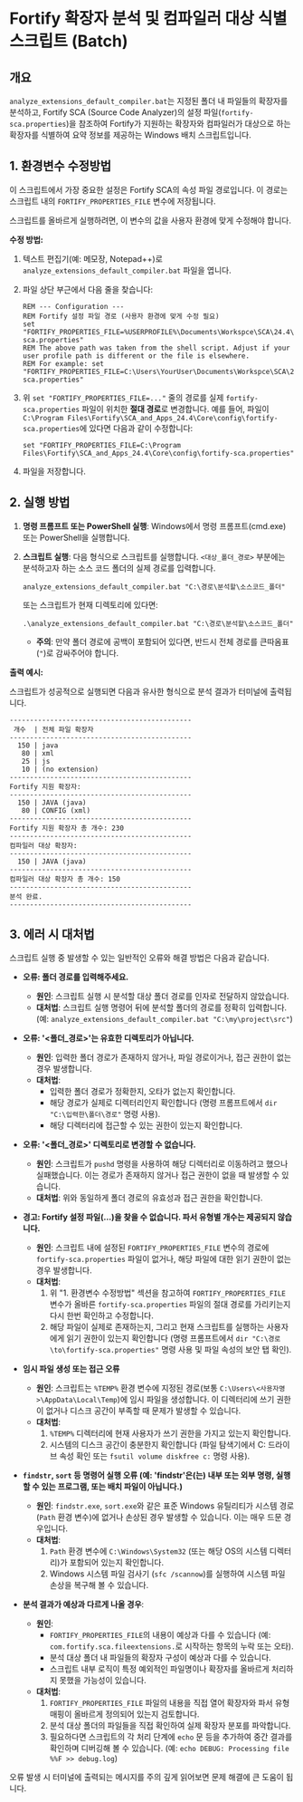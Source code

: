 # Fortify 확장자 분석 및 컴파일러 대상 식별 스크립트 (Batch)

## 개요

`analyze_extensions_default_compiler.bat`는 지정된 폴더 내 파일들의 확장자를 분석하고, Fortify SCA (Source Code Analyzer)의 설정 파일(`fortify-sca.properties`)을 참조하여 Fortify가 지원하는 확장자와 컴파일러가 대상으로 하는 확장자를 식별하여 요약 정보를 제공하는 Windows 배치 스크립트입니다.

## 1. 환경변수 수정방법

이 스크립트에서 가장 중요한 설정은 Fortify SCA의 속성 파일 경로입니다. 이 경로는 스크립트 내의 `FORTIFY_PROPERTIES_FILE` 변수에 저장됩니다.

스크립트를 올바르게 실행하려면, 이 변수의 값을 사용자 환경에 맞게 수정해야 합니다.

**수정 방법:**

1.  텍스트 편집기(예: 메모장, Notepad++)로 `analyze_extensions_default_compiler.bat` 파일을 엽니다.
2.  파일 상단 부근에서 다음 줄을 찾습니다:

    ```batch
    REM --- Configuration ---
    REM Fortify 설정 파일 경로 (사용자 환경에 맞게 수정 필요)
    set "FORTIFY_PROPERTIES_FILE=%USERPROFILE%\Documents\Workspce\SCA\24.4\Core\config\fortify-sca.properties"
    REM The above path was taken from the shell script. Adjust if your user profile path is different or the file is elsewhere.
    REM For example: set "FORTIFY_PROPERTIES_FILE=C:\Users\YourUser\Documents\Workspce\SCA\24.4\Core\config\fortify-sca.properties"
    ```
3.  위 `set "FORTIFY_PROPERTIES_FILE=..."` 줄의 경로를 실제 `fortify-sca.properties` 파일이 위치한 **절대 경로**로 변경합니다. 예를 들어, 파일이 `C:\Program Files\Fortify\SCA_and_Apps_24.4\Core\config\fortify-sca.properties`에 있다면 다음과 같이 수정합니다:

    ```batch
    set "FORTIFY_PROPERTIES_FILE=C:\Program Files\Fortify\SCA_and_Apps_24.4\Core\config\fortify-sca.properties"
    ```
4.  파일을 저장합니다.

## 2. 실행 방법

1.  **명령 프롬프트 또는 PowerShell 실행**:
    Windows에서 명령 프롬프트(cmd.exe) 또는 PowerShell을 실행합니다.

2.  **스크립트 실행**:
    다음 형식으로 스크립트를 실행합니다. `<대상_폴더_경로>` 부분에는 분석하고자 하는 소스 코드 폴더의 실제 경로를 입력합니다.
    ```batch
    analyze_extensions_default_compiler.bat "C:\경로\분석할\소스코드_폴더"
    ```
    또는 스크립트가 현재 디렉토리에 있다면:
    ```batch
    .\analyze_extensions_default_compiler.bat "C:\경로\분석할\소스코드_폴더"
    ```
    *   **주의**: 만약 폴더 경로에 공백이 포함되어 있다면, 반드시 전체 경로를 큰따옴표(`"`)로 감싸주어야 합니다.

**출력 예시:**

스크립트가 성공적으로 실행되면 다음과 유사한 형식으로 분석 결과가 터미널에 출력됩니다.
```
---------------------------------------------
 개수  | 전체 파일 확장자
---------------------------------------------
  150 | java
   80 | xml
   25 | js
   10 | (no extension)
---------------------------------------------
Fortify 지원 확장자:
---------------------------------------------
  150 | JAVA (java)
   80 | CONFIG (xml)
---------------------------------------------
Fortify 지원 확장자 총 개수: 230
---------------------------------------------
컴파일러 대상 확장자:
---------------------------------------------
  150 | JAVA (java)
---------------------------------------------
컴파일러 대상 확장자 총 개수: 150
---------------------------------------------
분석 완료.
---------------------------------------------
```


## 3. 에러 시 대처법

스크립트 실행 중 발생할 수 있는 일반적인 오류와 해결 방법은 다음과 같습니다.

*   **오류: 폴더 경로를 입력해주세요.**
    *   **원인**: 스크립트 실행 시 분석할 대상 폴더 경로를 인자로 전달하지 않았습니다.
    *   **대처법**: 스크립트 실행 명령어 뒤에 분석할 폴더의 경로를 정확히 입력합니다. (예: `analyze_extensions_default_compiler.bat "C:\my\project\src"`)

*   **오류: '<폴더_경로>'는 유효한 디렉토리가 아닙니다.**
    *   **원인**: 입력한 폴더 경로가 존재하지 않거나, 파일 경로이거나, 접근 권한이 없는 경우 발생합니다.
    *   **대처법**:
        *   입력한 폴더 경로가 정확한지, 오타가 없는지 확인합니다.
        *   해당 경로가 실제로 디렉터리인지 확인합니다 (명령 프롬프트에서 `dir "C:\입력한\폴더\경로"` 명령 사용).
        *   해당 디렉터리에 접근할 수 있는 권한이 있는지 확인합니다.

*   **오류: '<폴더_경로>' 디렉토리로 변경할 수 없습니다.**
    *   **원인**: 스크립트가 `pushd` 명령을 사용하여 해당 디렉터리로 이동하려고 했으나 실패했습니다. 이는 경로가 존재하지 않거나 접근 권한이 없을 때 발생할 수 있습니다.
    *   **대처법**: 위와 동일하게 폴더 경로의 유효성과 접근 권한을 확인합니다.

*   **경고: Fortify 설정 파일(...)을 찾을 수 없습니다. 파서 유형별 개수는 제공되지 않습니다.**
    *   **원인**: 스크립트 내에 설정된 `FORTIFY_PROPERTIES_FILE` 변수의 경로에 `fortify-sca.properties` 파일이 없거나, 해당 파일에 대한 읽기 권한이 없는 경우 발생합니다.
    *   **대처법**:
        1.  위 "1. 환경변수 수정방법" 섹션을 참고하여 `FORTIFY_PROPERTIES_FILE` 변수가 올바른 `fortify-sca.properties` 파일의 절대 경로를 가리키는지 다시 한번 확인하고 수정합니다.
        2.  해당 파일이 실제로 존재하는지, 그리고 현재 스크립트를 실행하는 사용자에게 읽기 권한이 있는지 확인합니다 (명령 프롬프트에서 `dir "C:\경로\to\fortify-sca.properties"` 명령 사용 및 파일 속성의 보안 탭 확인).

*   **임시 파일 생성 또는 접근 오류**
    *   **원인**: 스크립트는 `%TEMP%` 환경 변수에 지정된 경로(보통 `C:\Users\<사용자명>\AppData\Local\Temp`)에 임시 파일을 생성합니다. 이 디렉터리에 쓰기 권한이 없거나 디스크 공간이 부족할 때 문제가 발생할 수 있습니다.
    *   **대처법**:
        1.  `%TEMP%` 디렉터리에 현재 사용자가 쓰기 권한을 가지고 있는지 확인합니다.
        2.  시스템의 디스크 공간이 충분한지 확인합니다 (파일 탐색기에서 C: 드라이브 속성 확인 또는 `fsutil volume diskfree c:` 명령 사용).

*   **`findstr`, `sort` 등 명령어 실행 오류 (예: 'findstr'은(는) 내부 또는 외부 명령, 실행할 수 있는 프로그램, 또는 배치 파일이 아닙니다.)**
    *   **원인**: `findstr.exe`, `sort.exe`와 같은 표준 Windows 유틸리티가 시스템 경로 (`Path` 환경 변수)에 없거나 손상된 경우 발생할 수 있습니다. 이는 매우 드문 경우입니다.
    *   **대처법**:
        1.  `Path` 환경 변수에 `C:\Windows\System32` (또는 해당 OS의 시스템 디렉터리)가 포함되어 있는지 확인합니다.
        2.  Windows 시스템 파일 검사기 (`sfc /scannow`)를 실행하여 시스템 파일 손상을 복구해 볼 수 있습니다.

*   **분석 결과가 예상과 다르게 나올 경우**:
    *   **원인**:
        *   `FORTIFY_PROPERTIES_FILE`의 내용이 예상과 다를 수 있습니다 (예: `com.fortify.sca.fileextensions.`로 시작하는 항목의 누락 또는 오타).
        *   분석 대상 폴더 내 파일들의 확장자 구성이 예상과 다를 수 있습니다.
        *   스크립트 내부 로직이 특정 예외적인 파일명이나 확장자를 올바르게 처리하지 못했을 가능성이 있습니다.
    *   **대처법**:
        1.  `FORTIFY_PROPERTIES_FILE` 파일의 내용을 직접 열어 확장자와 파서 유형 매핑이 올바르게 정의되어 있는지 검토합니다.
        2.  분석 대상 폴더의 파일들을 직접 확인하여 실제 확장자 분포를 파악합니다.
        3.  필요하다면 스크립트의 각 처리 단계에 `echo` 문 등을 추가하여 중간 결과를 확인하며 디버깅해 볼 수 있습니다. (예: `echo DEBUG: Processing file %%F >> debug.log`)

오류 발생 시 터미널에 출력되는 메시지를 주의 깊게 읽어보면 문제 해결에 큰 도움이 됩니다.
